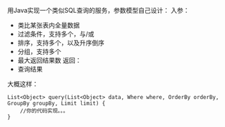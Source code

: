 用Java实现一个类似SQL查询的服务，参数模型自己设计：
 入参：
  - 类比某张表内全量数据
  - 过滤条件，支持多个，与/或
  - 排序，支持多个，以及升序倒序
  - 分组，支持多个
  - 最大返回结果数
 返回：
  - 查询结果

大概这样：

    List<Object> query(List<Object> data, Where where, OrderBy orderBy, GroupBy groupBy, Limit limit) {
        //你的代码实现。。。
    }
